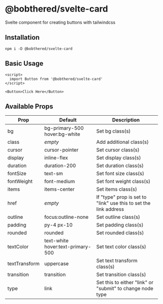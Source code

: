 # @bobthered/svelte-card

Svelte component for creating buttons with tailwindcss

## Installation

```
npm i -D @bobthered/svelte-card
```

## Basic Usage

```
<script>
  import Button from '@bobthered/svelte-card'
</script>

<Button>Click Here</Button>
```

## Available Props

| Prop          | Default                           | Description                                                      |
| ------------- | --------------------------------- | ---------------------------------------------------------------- |
| bg            | bg-primary-500 hover:bg-white     | Set bg class(s)                                                  |
| class         | _empty_                           | Add additional class(s)                                          |
| cursor        | cursor-pointer                    | Set cursor class(s)                                              |
| display       | inline-flex                       | Set display class(s)                                             |
| duration      | duration-200                      | Set duration class(s)                                            |
| fontSize      | text-sm                           | Set font size class(s)                                           |
| fontWeight    | font-medium                       | Set font weight class(s)                                         |
| items         | items-center                      | Set items class(s)                                               |
| href          | _empty_                           | If "type" prop is set to "link" use this to set the link address |
| outline       | focus:outline-none                | Set outline class(s)                                             |
| padding       | py-4 px-10                        | Set padding class(s)                                             |
| rounded       | rounded                           | Set rounded class(s)                                             |
| textColor     | text-white hover:text-primary-500 | Set text color class(s)                                          |
| textTransform | uppercase                         | Set text transform class(s)                                      |
| transition    | transition                        | Set transition class(s)                                          |
| type          | link                              | Set this to either "link" or "submit" to change node type        |
